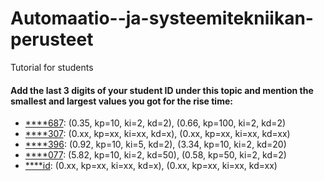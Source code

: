 # Automaatio--ja-systeemitekniikan-perusteet
Tutorial for students


#### Add the last 3 digits of your student ID under this topic and mention the smallest and largest values you got for the rise time:

+ [****687](https://github.com/fartaha): (0.35, kp=10, ki=2, kd=2), (0.66, kp=100, ki=2, kd=2)
+ [****307](https://github.com/pepetzku): (0.xx, kp=xx, ki=xx, kd=x), (0.xx, kp=xx, ki=xx, kd=xx)
+ [****396](https://github.com/tykolund): (0.92, kp=10, ki=5, kd=2), (3.34, kp=10, ki=2, kd=20)
+ [****077](https://github.com/Ojalp): (5.82, kp=10, ki=2, kd=50), (0.58, kp=50, ki=2, kd=2)
+ [****id](https://github.com/your-github): (0.xx, kp=xx, ki=xx, kd=x), (0.xx, kp=xx, ki=xx, kd=xx)


